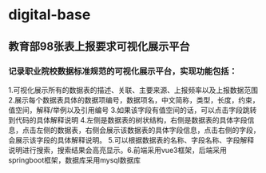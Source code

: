 # digital-base
## 教育部98张表上报要求可视化展示平台
### 记录职业院校数据标准规范的可视化展示平台，实现功能包括：
1.可视化展示所有的数据表的描述、关联、主要来源、上报频率以及上报数据范围
2.展示每个数据表具体的数据项编号，数据项名，中文简称，类型，长度，约束，值空间，解释/举例以及引用编号
3.如果该字段有值空间的话，可以点击字段跳转到代码的具体解释说明
4.左侧是数据表的树状结构，右侧是数据表的具体字段信息，点击左侧的数据表，右侧会展示该数据表的具体字段信息，点击右侧的字段，会展示该字段的具体解释说明。
5.可以根据数据表的名称、字段名称、字段解释说明进行搜索，搜索结果会高亮显示。6.前端采用vue3框架，后端采用springboot框架，数据库采用mysql数据库
